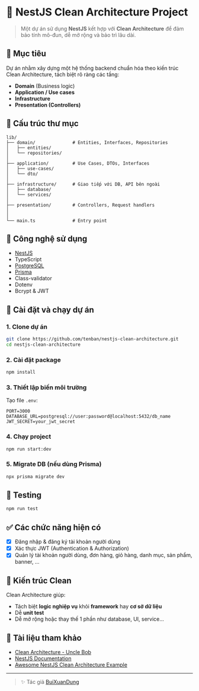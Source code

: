 # 🧱 NestJS Clean Architecture Project

> Một dự án sử dụng **NestJS** kết hợp với **Clean Architecture** để đảm bảo tính mô-đun, dễ mở rộng và bảo trì lâu dài.

## 📌 Mục tiêu

Dự án nhằm xây dựng một hệ thống backend chuẩn hóa theo kiến trúc Clean Architecture, tách biệt rõ ràng các tầng:

- **Domain** (Business logic)
- **Application / Use cases**
- **Infrastructure**
- **Presentation (Controllers)**

## 📁 Cấu trúc thư mục

```
lib/
├── domain/              # Entities, Interfaces, Repositories
│   ├── entities/
│   └── repositories/
│
├── application/         # Use Cases, DTOs, Interfaces
│   ├── use-cases/
│   └── dto/
│
├── infrastructure/      # Giao tiếp với DB, API bên ngoài
│   ├── database/
│   └── services/
│
├── presentation/        # Controllers, Request handlers
│
│
└── main.ts              # Entry point
```

## 🚀 Công nghệ sử dụng

- [NestJS](https://nestjs.com/)
- TypeScript
- [PostgreSQL](https://www.postgresql.org/docs/)
- [Prisma](https://www.prisma.io/docs)
- Class-validator
- Dotenv
- Bcrypt & JWT

## 🔧 Cài đặt và chạy dự án

### 1. Clone dự án

```bash
git clone https://github.com/tenban/nestjs-clean-architecture.git
cd nestjs-clean-architecture
```

### 2. Cài đặt package

```bash
npm install
```

### 3. Thiết lập biến môi trường

Tạo file `.env`:

```env
PORT=3000
DATABASE_URL=postgresql://user:password@localhost:5432/db_name
JWT_SECRET=your_jwt_secret
```

### 4. Chạy project

```bash
npm run start:dev
```

### 5. Migrate DB (nếu dùng Prisma)

```bash
npx prisma migrate dev
```

## 🧪 Testing

```bash
npm run test
```

## ✅ Các chức năng hiện có

- [x] Đăng nhập & đăng ký tài khoản người dùng
- [x] Xác thực JWT (Authentication & Authorization)
- [x] Quản lý tài khoản người dùng, đơn hàng, giỏ hàng, danh mục, sản phẩm, banner, ...

## 🧠 Kiến trúc Clean

Clean Architecture giúp:

- Tách biệt **logic nghiệp vụ** khỏi **framework** hay **cơ sở dữ liệu**
- Dễ **unit test**
- Dễ mở rộng hoặc thay thế 1 phần như database, UI, service...

## 📌 Tài liệu tham khảo

- [Clean Architecture - Uncle Bob](https://8thlight.com/blog/uncle-bob/2012/08/13/the-clean-architecture.html)
- [NestJS Documentation](https://docs.nestjs.com/)
- [Awesome NestJS Clean Architecture Example](https://github.com/jmcdo29/clean-nest)

---

> ✨ Tác giả [BuiXuanDung]([https://github.com/your-profile](https://github.com/Arkzero1235))
